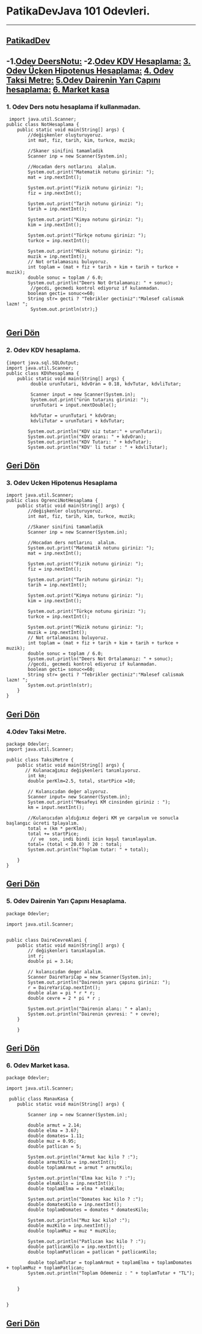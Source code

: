 # PatikaDevJava 101 Odevleri.
--------
[PatikadDev](www.patika.dev)
------------------------------------
## 
-1.[Odev DeersNotu:](https://github.com/Vusal-Gurbanov/PatikaDevJava101Odevlerim/blob/main/README.md#1-odev-ders-notu-hesaplama-if-kullanmadan)
-2.[Odev KDV Hesaplama:](https://github.com/Vusal-Gurbanov/PatikaDevJava101Odevlerim/blob/main/README.md#2-odev-kdv-hesaplama) [3. Odev Üçken Hipotenus Hesaplama:](https://github.com/Vusal-Gurbanov/PatikaDevJava101Odevlerim/blob/main/README.md#3-odev--ucken-hipotenus-hesaplama)   [4. Odev Taksi Metre:](https://github.com/Vusal-Gurbanov/PatikaDevJava101Odevlerim#4odev-taksi-metre) [5.Odev Dairenin Yarı Çapını hesaplama:](https://github.com/Vusal-Gurbanov/PatikaDevJava101Odevlerim/blob/main/README.md#5-odev-dairenin-yar%C4%B1-%C3%A7ap%C4%B1n%C4%B1-hesaplama)
[6. Market kasa](https://github.com/Vusal-Gurbanov/PatikaDevJava101Odevlerim#6-odev-market-kasa)
-----------------------------------------

### 1. Odev Ders notu hesaplama if kullanmadan.
```
 import java.util.Scanner;
public class NotHesaplama {
    public static void main(String[] args) {
        //değişkenler oluşturuyoruz.
        int mat, fiz, tarih, kim, turkce, muzik;

        //Skaner sinifini tamamladik
        Scanner inp = new Scanner(System.in);

        //Hocadan ders notlarını  alalım.
        System.out.print("Matematik notunu giriniz: ");
        mat = inp.nextInt();

        System.out.print("Fizik notunu giriniz: ");
        fiz = inp.nextInt();

        System.out.print("Tarih notunu giriniz: ");
        tarih = inp.nextInt();

        System.out.print("Kimya notunu giriniz: ");
        kim = inp.nextInt();

        System.out.print("Türkçe notunu giriniz: ");
        turkce = inp.nextInt();

        System.out.print("Müzik notunu giriniz: ");
        muzik = inp.nextInt();
        // Not ortalamasını buluyoruz.
        int toplam = (mat + fiz + tarih + kim + tarih + turkce + muzik);
        double sonuc = toplam / 6.0;
        System.out.println("Deers Not Ortalamanız: " + sonuc);
         //gecdi, gecmedi kontrol ediyoruz if kulanmadan.
        boolean gecti= sonuc<=60;
        String str= gecti ? "Tebrikler gectiniz":"Malesef calismak lazm! ";
         System.out.println(str);}
    
```
[Geri Dön ](https://github.com/Vusal-Gurbanov/PatikaDevJava101Odevlerim/blob/main/README.md#patikadevjava-101-odevleri)
-------------------------------------------------------------------------------------

### 2. Odev KDV hesaplama.

``` java.
{import java.sql.SQLOutput;
import java.util.Scanner;
public class KDVhesaplama {
    public static void main(String[] args) {
         double urunTutari, kdvOran = 0.18, kdvTutar, kdvliTutar;

         Scanner input = new Scanner(System.in);
         System.out.print("ürün tutarını giriniz: ");
         urunTutari = input.nextDouble();

         kdvTutar = urunTutari * kdvOran;
         kdvliTutar = urunTutari + kdvTutar;

        System.out.println("KDV siz tutar:" + urunTutari);
        System.out.println("KDV oranı: " + kdvOran);
        System.out.println("KDV Tutarı: " + kdvTutar);
        System.out.println("KDV' li tutar : " + kdvliTutar);  

```
[Geri Dön ](https://github.com/Vusal-Gurbanov/PatikaDevJava101Odevlerim/blob/main/README.md#patikadevjava-101-odevleri)
----------------------------------------------------------------------------------------
### 3. Odev  Ucken Hipotenus Hesaplama
```
import java.util.Scanner;
public class OgrenciNotHesaplama {
    public static void main(String[] args) {
        //değişkenler oluşturuyoruz.
        int mat, fiz, tarih, kim, turkce, muzik;

        //Skaner sinifini tamamladik
        Scanner inp = new Scanner(System.in);

        //Hocadan ders notlarını  alalım.
        System.out.print("Matematik notunu giriniz: ");
        mat = inp.nextInt();

        System.out.print("Fizik notunu giriniz: ");
        fiz = inp.nextInt();

        System.out.print("Tarih notunu giriniz: ");
        tarih = inp.nextInt();

        System.out.print("Kimya notunu giriniz: ");
        kim = inp.nextInt();

        System.out.print("Türkçe notunu giriniz: ");
        turkce = inp.nextInt();

        System.out.print("Müzik notunu giriniz: ");
        muzik = inp.nextInt();
        // Not ortalamasını buluyoruz.
        int toplam = (mat + fiz + tarih + kim + tarih + turkce + muzik);
        double sonuc = toplam / 6.0;
        System.out.println("Deers Not Ortalamanız: " + sonuc);
        //gecdi, gecmedi kontrol ediyoruz if kulanmadan.
        boolean gecti= sonuc<=60;
        String str= gecti ? "Tebrikler gectiniz":"Malesef calismak lazm! ";
        System.out.println(str);
    }
}
```
[Geri Dön ](https://github.com/Vusal-Gurbanov/PatikaDevJava101Odevlerim/blob/main/README.md#patikadevjava-101-odevleri)
-----------------------------------------------------------------------------------
### 4.Odev Taksi Metre.
```
package Odevler;
import java.util.Scanner;

public class TaksiMetre {
    public static void main(String[] args) {
       // Kulanacağımız değişkenleri tanımlıyoruz.
        int km;
        double perKlm=2.5, total, startPice =10;

        // Kulanıcıdan değer alıyoruz.
        Scanner input= new Scanner(System.in);
        System.out.print("Mesafeyi KM cinsinden giriniz : ");
        km = input.nextInt();

        //Kulanıcıdan aldığımız değeri KM ye carpalım ve sonucla başlangıc ücreti tplayalım.
        total = (km * perKlm);
        total += startPice;
         // ve  son, indi bindi icin koşul tanımlayalım.
        total= (total < 20.0) ? 20 : total;
        System.out.println("Toplam tutar: " + total);

    }
}
```
[Geri Dön ](https://github.com/Vusal-Gurbanov/PatikaDevJava101Odevlerim/blob/main/README.md#patikadevjava-101-odevleri)
-------------------------------------------------------------------------------
### 5. Odev Dairenin Yarı Çapını Hesaplama.
```
package Odevler;

import java.util.Scanner;


public class DaireCevreAlani {
    public static void main(String[] args) {
        // değişkenleri tanımlayalım.
        int r;
        double pi = 3.14;

        // kulanıcıdan deger alalım.
        Scanner DaireYariCap = new Scanner(System.in);
        System.out.println("Dairenin yarı çapını giriniz: ");
        r = DaireYariCap.nextInt();
        double alan = pi * r * r;
        double cevre = 2 * pi * r ;

        System.out.println("Dairenin alanı: " + alan);
        System.out.println("Dairenin çevresi: " + cevre);
    }

    }
```
[Geri Dön ](https://github.com/Vusal-Gurbanov/PatikaDevJava101Odevlerim/blob/main/README.md#patikadevjava-101-odevleri)
-----------------------------------------------------------------------------------------------------------------
### 6. Odev Market kasa.
```
package Odevler;

import java.util.Scanner;

 public class ManavKasa {
    public static void main(String[] args) {

        Scanner inp = new Scanner(System.in);
        
        double armut = 2.14;
        double elma = 3.67;
        double domates= 1.11;
        double muz = 0.95;
        double patlican = 5;

        System.out.println("Armut kac kilo ? :");
        double armutKilo = inp.nextInt();
        double toplamArmut = armut * armutKilo;

        System.out.println("Elma kac kilo ? :");
        double elmaKilo = inp.nextInt();
        double toplamElma = elma * elmaKilo;

        System.out.println("Domates kac kilo ? :");
        double domatesKilo = inp.nextInt();
        double toplamDomates = domates * domatesKilo;

        System.out.println("Muz kac kilo? :");
        double muzKilo = inp.nextInt();
        double toplamMuz = muz * muzKilo;

        System.out.println("Patlıcan kac kilo ? :");
        double patlicanKilo = inp.nextInt();
        double toplamPatlican = patlican * patlicanKilo;

        double toplamTutar = toplamArmut + toplamElma + toplamDomates + toplamMuz + toplamPatlican;
        System.out.println("Toplam Odemeniz : " + toplamTutar + "TL");


    }


}
```
[Geri Dön ](https://github.com/Vusal-Gurbanov/PatikaDevJava101Odevlerim/blob/main/README.md#patikadevjava-101-odevleri)
-------------------------------------------------------------------------------------------------------------------------------------------------


